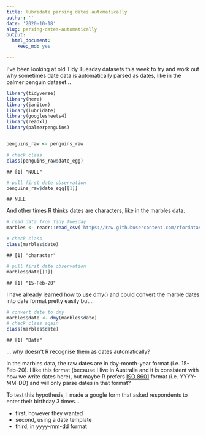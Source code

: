```yaml
---
title: lubridate parsing dates automatically
author: ''
date: '2020-10-18'
slug: parsing-dates-automatically
output:
  html_document:
    keep_md: yes

---
```



I've been looking at old Tidy Tuesday datasets this week to try and work out why sometimes date data is automatically parsed as dates, like in the palmer penguin dataset...



```r
library(tidyverse)
library(here)
library(janitor)
library(lubridate)
library(googlesheets4)
library(readxl)
library(palmerpenguins)


penguins_raw <- penguins_raw

# check class
class(penguins_raw$date_egg)
```

```
## [1] "NULL"
```

```r
# pull first date observation
penguins_raw$date_egg[[1]]
```

```
## NULL
```

And other times R thinks dates are characters, like in the marbles data. 


```r
# read data from Tidy Tuesday
marbles <- readr::read_csv('https://raw.githubusercontent.com/rfordatascience/tidytuesday/master/data/2020/2020-06-02/marbles.csv')

# check class
class(marbles$date)
```

```
## [1] "character"
```

```r
# pull first date observation
marbles$date[[1]]
```

```
## [1] "15-Feb-20"
```


I have already learned [how to use dmy()](http://jenrichmond.rbind.io/post/converting-characters-to-dates/) and could convert the marble dates into date format pretty easily but...


```r
# convert date to dmy
marbles$date <- dmy(marbles$date)
# check class again
class(marbles$date)
```

```
## [1] "Date"
```

... why doesn't R recognise them as dates automatically?

In the marbles data, the raw dates are in day-month-year format (i.e. 15-Feb-20). I like this format (because I live in Australia and it is consistent with how we write dates here), but maybe R prefers [ISO 8601](https://en.wikipedia.org/wiki/ISO_8601#:~:text=Although%20the%20standard%20allows%20both,YYYY%2DMM%20format%20is%20allowed1
) format (i.e. YYYY-MM-DD) and will only parse dates in that format? 

To test this hypothesis, I made a google form that asked respondents to enter their birthday 3 times...

- first, however they wanted
- second, using a date template
- third, in yyyy-mm-dd format























